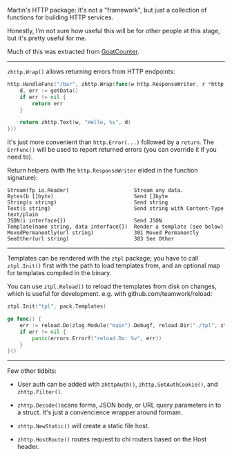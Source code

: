 Martin's HTTP package: It's not a "framework", but just a collection of
functions for building HTTP services.

Honestly, I'm not sure how useful this will be for other people at this stage,
but it's pretty useful for me.

Much of this was extracted from
[GoatCounter](https://github.com/zgoat/goatcounter).

---

`zhttp.Wrap()` allows returning errors from HTTP endpoints:

```go
http.HandleFunc("/bar", zhttp.Wrap(func(w http.ResponseWriter, r *http.Request) error {
    d, err := getData()
    if err != nil {
        return err
    }

    return zhttp.Text(w, "Hello, %s", d)
}))
```

It's just more convenient than `http.Error(...)` followed by a `return`. The
`ErrFunc()` will be used to report returned errors (you can override it if you
need to).

Return helpers (with the `http.ResponseWriter` elided in the function
signature):

    Stream(fp io.Reader)                     Stream any data.
    Bytes(b []byte)                          Send []byte
    String(s string)                         Send string
    Text(s string)                           Send string with Content-Type text/plain
    JSON(i interface{})                      Send JSON
    Template(name string, data interface{})  Render a template (see below)
    MovedPermanently(url string)             301 Moved Permanently
    SeeOther(url string)                     303 See Other

---

Templates can be rendered with the `ztpl` package; you have to call
`ztpl.Init()` first with the path to load templates from, and an optional map
for templates compiled in the binary.

You can use `ztpl.Reload()` to reload the templates from disk on changes, which
is useful for development. e.g. with github.com/teamwork/reload:


```go
ztpl.Init("tpl", pack.Templates)

go func() {
    err := reload.Do(zlog.Module("main").Debugf, reload.Dir("./tpl", ztpl.Reload))
    if err != nil {
        panic(errors.Errorf("reload.Do: %v", err))
    }
}()
```


---

Few other tidbits:

- User auth can be added with `zhttpAuth()`, `zhttp.SetAuthCookie()`, and
  `zhttp.Filter()`.

- `zhttp.Decode()`scans forms, JSON body, or URL query parameters in to a
  struct. It's just a convencience wrapper around formam.

- `zhttp.NewStatic()` will create a static file host.

- `zhttp.HostRoute()` routes request to chi routers based on the Host header.

